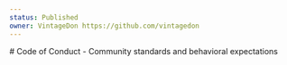 ```yaml
---
status: Published
owner: VintageDon https://github.com/vintagedon
---
```


﻿# Code of Conduct - Community standards and behavioral expectations
